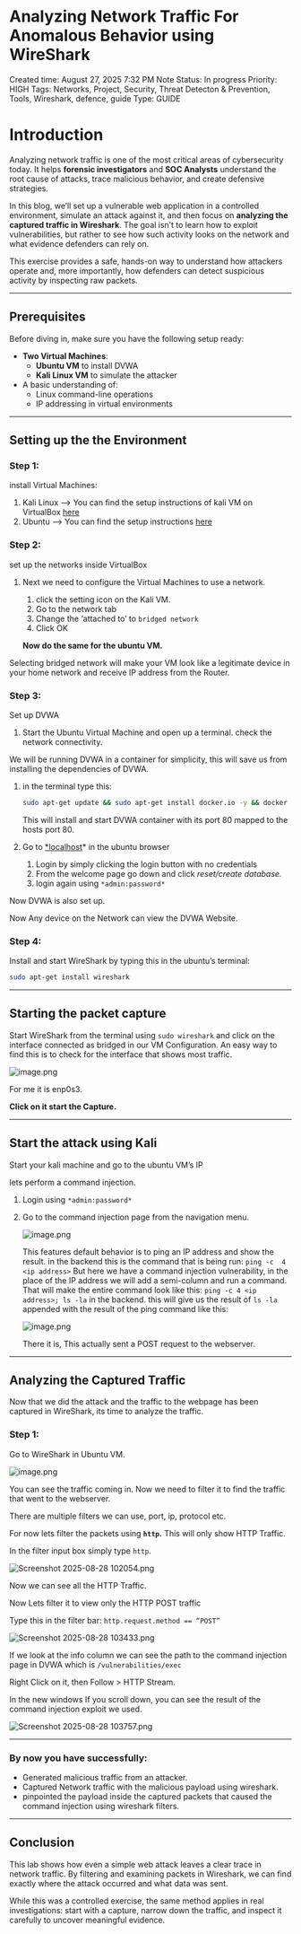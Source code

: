 # Analyzing Network Traffic For Anomalous Behavior using WireShark

Created time: August 27, 2025 7:32 PM
Note Status: In progress
Priority: HIGH
Tags: Networks, Project, Security, Threat Detecton & Prevention, Tools, Wireshark, defence, guide
Type: GUIDE

# Introduction

Analyzing network traffic is one of the most critical areas of cybersecurity today. It helps **forensic investigators** and **SOC Analysts** understand the root cause of attacks, trace malicious behavior, and create defensive strategies.

In this blog, we’ll set up a vulnerable web application in a controlled environment, simulate an attack against it, and then focus on **analyzing the captured traffic in Wireshark**. The goal isn’t to learn how to exploit vulnerabilities, but rather to see how such activity looks on the network and what evidence defenders can rely on.

This exercise provides a safe, hands-on way to understand how attackers operate and, more importantly, how defenders can detect suspicious activity by inspecting raw packets.

---

## Prerequisites

Before diving in, make sure you have the following setup ready:

- **Two Virtual Machines**:
    - **Ubuntu VM** to install DVWA
    - **Kali Linux VM** to simulate the attacker
- A basic understanding of:
    - Linux command-line operations
    - IP addressing in virtual environments

---

## Setting up the the Environment

### Step 1:

install Virtual Machines:

1. Kali Linux  —> You can find the setup instructions of kali VM on VirtualBox [here](https://www.kali.org/docs/virtualization/install-virtualbox-guest-vm/)
2. Ubuntu —> You can find the setup instructions [here](https://ubuntu.com/tutorials/how-to-run-ubuntu-desktop-on-a-virtual-machine-using-virtualbox#1-overview)

### Step 2:

set up the networks inside VirtualBox

1. Next we need to configure the Virtual Machines to use a network.
    1. click the setting icon on the Kali VM.
    2. Go to the network tab
    3. Change the ‘attached to’ to `bridged network`
    4. Click OK
    
    **Now do the same for the ubuntu VM.**
    

Selecting bridged network will make your VM look like a legitimate device in your home network and receive IP address from the Router.

### Step 3:

Set up DVWA

1. Start the Ubuntu Virtual Machine and open up a terminal. check the network connectivity.

We will be running DVWA in a container for simplicity, this will save us from installing the dependencies of DVWA.

1. in the terminal type this:
    
    ```bash
    sudo apt-get update && sudo apt-get install docker.io -y && docker run -itd -p 80:80 vulnerables/web-dvwa
    
    ```
    
    This will install and start DVWA container with its port 80 mapped to the hosts port 80. 
    
2. Go to [*localhost](http://localhost)* in the ubuntu browser 
    1. Login by simply clicking the login button with no credentials
    2. From the welcome page go down and click *reset/create database.*
    3. login again using `*admin:password*`

Now DVWA is also set up.

Now Any device on the Network can view the DVWA Website.

### Step 4:

Install and start WireShark by typing this in the ubuntu’s terminal:

```bash
sudo apt-get install wireshark
```

---

## Starting the packet capture

Start WireShark from the terminal using `sudo wireshark` and click on the interface connected as bridged in our VM Configuration. An easy way to find this is to check for the interface that shows most traffic.

![image.png](image.png)

For me it is enp0s3.

**Click on it start the Capture.**

---

## Start the attack using Kali

Start your kali machine and go to the ubuntu VM’s IP

lets perform a command injection.

1. Login using `*admin:password*`
2. Go to the command injection page from the navigation menu.
    
    ![image.png](image%201.png)
    
    This features default behavior is to ping an IP address and show the result. in the backend this is the command that is being run: `ping -c  4 <ip address>` But here we have a command injection vulnerability, in the place of the IP address we will add a semi-column and run a command. That will make the entire command look like this: `ping -c 4 <ip address>; ls -la` in the backend. this will give us the result of `ls -la` appended with the result of the ping command like this:
    
    ![image.png](image%202.png)
    
    There it is, This actually sent a POST request to the webserver.
    

---

## Analyzing the Captured Traffic

Now that we did the attack and the traffic to the webpage has been captured in WireShark, its time to analyze the traffic.

### Step 1:

Go to WireShark in Ubuntu VM.

![image.png](image%203.png)

You can see the traffic coming in. Now we need to filter it to find the traffic that went to the webserver.

There are multiple filters we can use, port, ip, protocol etc.

For now lets filter the packets using **`http`.** This will only show HTTP Traffic.

In the filter input box simply type `http`.

![Screenshot 2025-08-28 102054.png](Screenshot_2025-08-28_102054.png)

Now we can see all the HTTP Traffic. 

Now Lets filter it to view only the HTTP POST traffic

Type this in the filter bar: `http.request.method == “POST”`

![Screenshot 2025-08-28 103433.png](Screenshot_2025-08-28_103433.png)

If we look at the info column we can see the path to the command injection page in DVWA which is `/vulnerabilities/exec` 

Right Click on it, then Follow > HTTP Stream. 

In the new windows If you scroll down, you can see the result of the command injection exploit we used.

![Screenshot 2025-08-28 103757.png](Screenshot_2025-08-28_103757.png)

---

### By now you have successfully:

- Generated malicious traffic from an attacker.
- Captured Network traffic with the malicious payload using wireshark.
- pinpointed the payload inside the captured packets that caused the command injection using wireshark filters.

---

## Conclusion

This lab shows how even a simple web attack leaves a clear trace in network traffic. By filtering and examining packets in Wireshark, we can find exactly where the attack occurred and what data was sent.

While this was a controlled exercise, the same method applies in real investigations: start with a capture, narrow down the traffic, and inspect it carefully to uncover meaningful evidence.